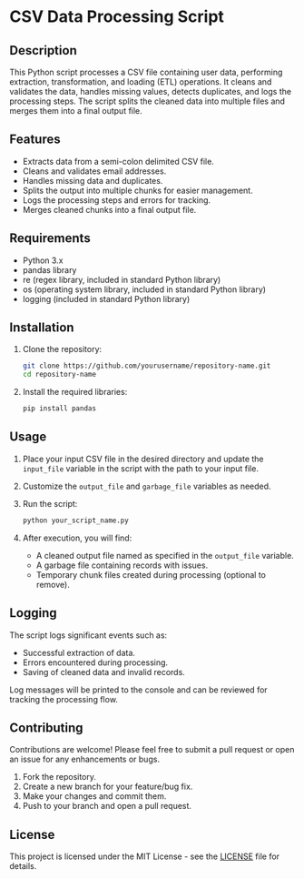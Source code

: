 # CSV Data Processing Script

## Description

This Python script processes a CSV file containing user data, performing extraction, transformation, and loading (ETL) operations. It cleans and validates the data, handles missing values, detects duplicates, and logs the processing steps. The script splits the cleaned data into multiple files and merges them into a final output file.

## Features

- Extracts data from a semi-colon delimited CSV file.
- Cleans and validates email addresses.
- Handles missing data and duplicates.
- Splits the output into multiple chunks for easier management.
- Logs the processing steps and errors for tracking.
- Merges cleaned chunks into a final output file.

## Requirements

- Python 3.x
- pandas library
- re (regex library, included in standard Python library)
- os (operating system library, included in standard Python library)
- logging (included in standard Python library)

## Installation

1. Clone the repository:

   ```bash
   git clone https://github.com/yourusername/repository-name.git
   cd repository-name
   ```

2. Install the required libraries:

   ```bash
   pip install pandas
   ```

## Usage

1. Place your input CSV file in the desired directory and update the `input_file` variable in the script with the path to your input file.
2. Customize the `output_file` and `garbage_file` variables as needed.
3. Run the script:

   ```bash
   python your_script_name.py
   ```

4. After execution, you will find:
   - A cleaned output file named as specified in the `output_file` variable.
   - A garbage file containing records with issues.
   - Temporary chunk files created during processing (optional to remove).

## Logging

The script logs significant events such as:
- Successful extraction of data.
- Errors encountered during processing.
- Saving of cleaned data and invalid records.

Log messages will be printed to the console and can be reviewed for tracking the processing flow.

## Contributing

Contributions are welcome! Please feel free to submit a pull request or open an issue for any enhancements or bugs.

1. Fork the repository.
2. Create a new branch for your feature/bug fix.
3. Make your changes and commit them.
4. Push to your branch and open a pull request.

## License

This project is licensed under the MIT License - see the [LICENSE](LICENSE) file for details.
